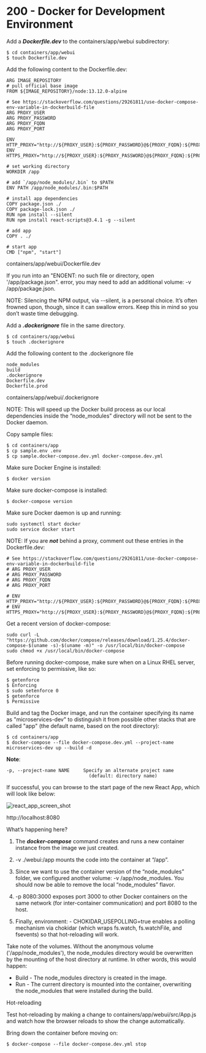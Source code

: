 # 200 - Docker for Development Environment

Add a ***Dockerfile.dev*** to the containers/app/webui subdirectory:

```
$ cd containers/app/webui
$ touch Dockerfile.dev
```

Add the following content to the Dockerfile.dev:

```
ARG IMAGE_REPOSITORY
# pull official base image
FROM ${IMAGE_REPOSITORY}/node:13.12.0-alpine

# See https://stackoverflow.com/questions/29261811/use-docker-compose-env-variable-in-dockerbuild-file
ARG PROXY_USER
ARG PROXY_PASSWORD
ARG PROXY_FQDN
ARG PROXY_PORT

ENV HTTP_PROXY="http://${PROXY_USER}:${PROXY_PASSWORD}@${PROXY_FQDN}:${PROXY_PORT}"
ENV HTTPS_PROXY="http://${PROXY_USER}:${PROXY_PASSWORD}@${PROXY_FQDN}:${PROXY_PORT}"

# set working directory
WORKDIR /app

# add `/app/node_modules/.bin` to $PATH
ENV PATH /app/node_modules/.bin:$PATH

# install app dependencies
COPY package.json ./
COPY package-lock.json ./
RUN npm install --silent
RUN npm install react-scripts@3.4.1 -g --silent

# add app
COPY . ./

# start app
CMD ["npm", "start"]
```
containers/app/webui/Dockerfile.dev

If you run into an "ENOENT: no such file or directory, open '/app/package.json". error, you may need to add an additional volume: -v /app/package.json.

NOTE: Silencing the NPM output, via --silent, is a personal choice. It’s often frowned upon, though, since it can swallow errors. Keep this in mind so you don’t waste time debugging.

Add a ***.dockerignore*** file in the same directory.

```
$ cd containers/app/webui
$ touch .dockerignore
```

Add the following content to the .dockerignore file

```
node_modules
build
.dockerignore
Dockerfile.dev
Dockerfile.prod
```
containers/app/webui/.dockerignore

NOTE: This will speed up the Docker build process as our local dependencies inside the “node_modules” directory will not be sent to the Docker daemon.

Copy sample files:

```
$ cd containers/app
$ cp sample.env .env
$ cp sample.docker-compose.dev.yml docker-compose.dev.yml
```

Make sure Docker Engine is installed:

```
$ docker version
```

Make sure docker-compose is installed:

```
$ docker-compose version
```

Make sure Docker daemon is up and running:

```
sudo systemctl start docker
sudo service docker start
```

NOTE: If you are ***not*** behind a proxy, comment out these entries in the Dockerfile.dev:

```
# See https://stackoverflow.com/questions/29261811/use-docker-compose-env-variable-in-dockerbuild-file
# ARG PROXY_USER
# ARG PROXY_PASSWORD
# ARG PROXY_FQDN
# ARG PROXY_PORT

# ENV HTTP_PROXY="http://${PROXY_USER}:${PROXY_PASSWORD}@${PROXY_FQDN}:${PROXY_PORT}"
# ENV HTTPS_PROXY="http://${PROXY_USER}:${PROXY_PASSWORD}@${PROXY_FQDN}:${PROXY_PORT}"
```

Get a recent version of docker-compose:

```
sudo curl -L "https://github.com/docker/compose/releases/download/1.25.4/docker-compose-$(uname -s)-$(uname -m)" -o /usr/local/bin/docker-compose
sudo chmod +x /usr/local/bin/docker-compose
```

Before running docker-compose, make sure when on a Linux RHEL server, set enforcing to permissive, like so:

```
$ getenforce
$ Enforcing
$ sudo setenforce 0
$ getenforce
$ Permissive
```

Build and tag the Docker image, and run the container specifying its name as "microservices-dev" to distinguish it from possible other stacks that are called "app" (the default name, based on the root directory):

```
$ cd containers/app
$ docker-compose --file docker-compose.dev.yml --project-name microservices-dev up --build -d
```

**Note**:   
```
-p, --project-name NAME     Specify an alternate project name
                              (default: directory name)
``` 

If successful, you can browse to the start page of the new React App, which will look like below:

![react_app_screen_shot](https://user-images.githubusercontent.com/1499433/171808504-6d075a07-cce1-48f7-b93e-077cad27ca8b.png)

http://localhost:8080

What’s happening here?

1. The ***docker-compose*** command creates and runs a new container instance from the image we just created.

2. -v ./webui:/app mounts the code into the container at “/app”.

3. Since we want to use the container version of the “node_modules” folder, we configured another volume: -v /app/node_modules. You should now be able to remove the local “node_modules” flavor.

4. -p 8080:3000 exposes port 3000 to other Docker containers on the same network (for inter-container communication) and port 8080 to the host.

5. Finally, environment: - CHOKIDAR_USEPOLLING=true enables a polling mechanism via chokidar (which wraps fs.watch, fs.watchFile, and fsevents) so that hot-reloading will work.

Take note of the volumes. Without the anonymous volume ('/app/node_modules'), the node_modules directory would be overwritten by the mounting of the host directory at runtime. In other words, this would happen:

- Build - The node_modules directory is created in the image.
- Run - The current directory is mounted into the container, overwriting the node_modules that were installed during the build.

Hot-reloading

Test hot-reloading by making a change to containers/app/webui/src/App.js and watch how the browser reloads to show the change automatically.

Bring down the container before moving on:

```
$ docker-compose --file docker-compose.dev.yml stop
```
